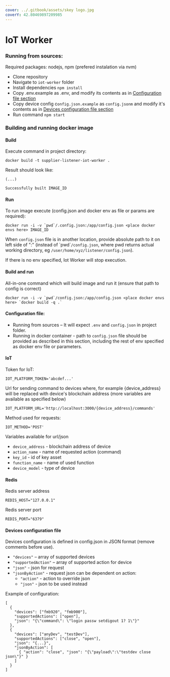 ```yaml
---
cover: ../.gitbook/assets/skey logo.jpg
coverY: 42.80469897209985
---
```


# IoT Worker

### Running from sources:

Required packages: nodejs, npm (prefered instalation via nvm)

* Clone repository
* Navigate to `iot-worker` folder
* Install dependencies `npm install`
* Copy .env.example as .env, and modify its contents as in [Configuration file section](https://github.com/skey-network/listener-iot-worker#configuration-file)
* Copy device config c`onfig.json.example` as `config.jsonm` and modify it's contents as in [Devices configuration file section](https://github.com/skey-network/listener-iot-worker#devices-configuration-file)
* Run command `npm start`

### Building and running docker image

#### Build

Execute command in project directory:

`docker build -t supplier-listener-iot-worker .`

Result should look like:

`(...)`

`Successfully built IMAGE_ID`

#### Run

To run image execute (config.json and docker env as file or params are required):

``docker run -i -v `pwd`/.config.json:/app/config.json <place docker envs here> IMAGE_ID``

When `config.json` file is in another location, provide absolute path to it on left side of ":" (instead of \`pwd\``/config.json`, where pwd returns actual working directory, eg `/user/home/xyz/listener/config.json`).

If there is no env specified, Iot Worker will stop execution.

#### Build and run

All-in-one command which will build image and run it (ensure that path to config is correct)

`` docker run -i -v `pwd`/config.json:/app/config.json <place docker envs here> `docker build -q .` ``

#### Configuration file:

* Running from sources – It will expect `.env` and `config.json` in project folder.
* Running in docker container - path to `config.json` file should be provided as described in this section, including the rest of env specified as docker env file or parameters.

#### IoT

Token for IoT:

`IOT_PLATFORM_TOKEN='abcdef...'`

Url for sending command to devices where, for example {device\_address} will be replaced with device's blockchain address (more variables are available as specified below)

`IOT_PLATFORM_URL='http://localhost:3000/{device_address}/commands'`

Method used for requests:

`IOT_METHOD='POST'`

Variables available for url/json

* `device_address` - blockchain address of device
* `action_name` - name of requested action (command)
* `key_id` - id of key asset
* `function_name` - name of used function
* `device_model` - type of device

#### Redis

Redis server address

`REDIS_HOST="127.0.0.1"`

Redis server port

`REDIS_PORT="6379"`

#### Devices configuration file

Devices configuration is defined in config.json in JSON format (remove comments before use).

* `"devices"` – array of supported devices
* `"supportedAction"` – array of supported action for device
* `"json"` - json for request
* `"jsonByAction"` - request json can be dependent on action:
  * `"action"` - action to override json
  * `"json"` - json to be used instead

Example of configuration:

```
[
  {
    "devices": ["fmb920", "fmb900"],
    "supportedActions": ["open"],
    "json": "{\"command\": \"login passw setdigout 1? 1\"}"
  },
  {
    "devices": ["anyDev", "testDev"],
    "supportedActions": ["close", "open"],
    "json": "{...}",
    "jsonByAction": [
      { "action": "close", "json": "{\"payload\":\"testdev close json\"}" }
    ]
  }
]

```

